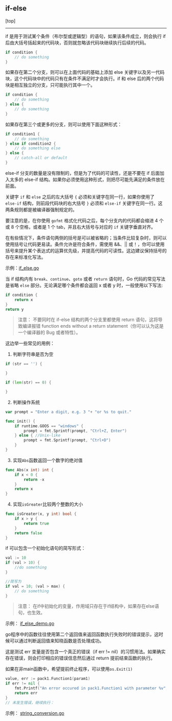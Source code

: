 ## if-else

[top]

---

if 是用于测试某个条件（布尔型或逻辑型）的语句，如果该条件成立，则会执行 if 后由大括号括起来的代码块，否则就忽略该代码块继续执行后续的代码。

```go
if condition {
    // do something
}
```

如果存在第二个分支，则可以在上面代码的基础上添加 else 关键字以及另一代码块，这个代码块中的代码只有在条件不满足时才会执行。if 和 else 后的两个代码块是相互独立的分支，只可能执行其中一个。

```go
if condition {
    // do something 
} else {
    // do something 
}
```

如果存在第三个或更多的分支，则可以使用下面这种形式：

```go
if condition1 {
    // do something 
} else if condition2 {
    // do something else    
} else {
    // catch-all or default
}
```

else-if 分支的数量是没有限制的，但是为了代码的可读性，还是不要在 if 后面加入太多的 else-if 结构。如果你必须使用这种形式，则把尽可能先满足的条件放在前面。

关键字 `if` 和 `else` 之后的左大括号 `{` 必须和关键字在同一行，如果你使用了 `else-if` 结构，则前段代码块的右大括号 `}` 必须和 `else-if` 关键字在同一行。这两条规则都是被编译器强制规定的。

要注意的是，在你使用 `gofmt` 格式化代码之后，每个分支内的代码都会缩进 4 个或 8 个空格，或者是 1 个 tab，并且右大括号与对应的 `if` 关键字垂直对齐。

在有些情况下，条件语句两侧的括号是可以被省略的；当条件比较复杂时，则可以使用括号让代码更易读。条件允许是符合条件，需使用 &&、|| 或！，你可以使用括号来提升某个表达式的运算优先级，并提高代码的可读性。这边建议保持括号的存在来标准化写法。

示例：[if_else.go](04_src/if_else.go)

当 if 结构内有 `break`、`continue`、`goto` 或者 `return` 语句时，Go 代码的常见写法是省略 `else` 部分。无论满足哪个条件都会返回 x 或者 y 时，一般使用以下写法:

```go
if condition {
    return x
}
return y
```

> 注意： 不要同时在 if-else 结构的两个分支里都使用 return 语句，这将导致编译报错 function ends without a return statement（你可以认为这是一个编译器的 Bug 或者特性）。

这边举一些常见的用例：

1. 判断字符串是否为空

```go
if (str == '') {

}

if (len(str) == 0) {

}
```

2. 判断操作系统

```go
var prompt = "Enter a digit, e.g. 3 "+ "or %s to quit."

func init() {
    if runtime.GOOS == "windows" {
        prompt = fmt.Sprintf(prompt, "Ctrl+Z, Enter")       
    } else { //Unix-like
        prompt = fmt.Sprintf(prompt, "Ctrl+D")
    }
}
```

3. 实现`Abs`函数返回一个数字的绝对值

```go
func Abs(x int) int {
    if x < 0 {
        return -x
    }
    return x    
}
```

4. 实现`isGreater`比较两个整数的大小

```go
func isGreater(x, y int) bool {
    if x > y {
        return true 
    }
    return false
}
```

if 可以包含一个初始化语句的简写形式：

```go
val := 10
if (val > 10) {
    //do something
}

//简写为
if val = 10; (val > max) {
    // do something
}
```

> 注意： 在if中初始化的变量，作用域只存在于if结构中，如果存在else语句，也生效。

示例： [if_else_demo.go](04_src/if_else_demo.go)

go程序中的函数往往使用第二个返回值来返回函数执行失败时的错误提示，这时候可以通过判断返回值来知晓函数是否处理成功。

这是测试 err 变量是否包含一个真正的错误（if err != nil）的习惯用法。如果确实存在错误，则会打印相应的错误信息然后通过 return 提前结束函数的执行。

如果在非main函数中，希望提前终止程序，可以使用`os.Exit(1)`

```go
value, err := pack1.Function1(param1)
if err != nil {
    fmt.Printf("An error occured in pack1.Function1 with parameter %v", param1)
    return err
}
// 未发生错误，继续执行：
```

示例： [string_conversion.go](04_src/string_conversion.go)